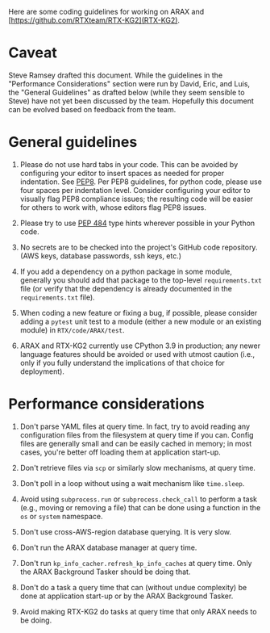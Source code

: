 Here are some coding guidelines for working on ARAX and
[https://github.com/RTXteam/RTX-KG2](RTX-KG2).

# Caveat

Steve Ramsey drafted this document. While the guidelines in the "Performance
Considerations" section were run by David, Eric, and Luis, the "General
Guidelines" as drafted below (while they seem sensible to Steve) have not yet
been discussed by the team. Hopefully this document can be evolved based
on feedback from the team.

# General guidelines

1. Please do not use hard tabs in your code. This can be avoided by configuring
   your editor to insert spaces as needed for proper indentation. See
   [PEP8](https://peps.python.org/pep-0008/).  Per PEP8 guidelines, for python
   code, please use four spaces per indentation level. Consider configuring
   your editor to visually flag PEP8 compliance issues; the resulting code
   will be easier for others to work with, whose editors flag PEP8 issues.
   
2. Please try to use [PEP 484](https://peps.python.org/pep-0484/) type hints
   wherever possible in your Python code.
   
3. No secrets are to be checked into the project's GitHub code repository.
   (AWS keys, database passwords, ssh keys, etc.)
   
4. If you add a dependency on a python package in some module, generally you
   should add that package to the top-level `requirements.txt` file (or verify
   that the dependency is already documented in the `requirements.txt` file).
   
5. When coding a new feature or fixing a bug, if possible, please consider
   adding a `pytest` unit test to a module (either a new module or an existing
   module) in `RTX/code/ARAX/test`.
   
6. ARAX and RTX-KG2 currently use CPython 3.9 in production; any newer language
   features should be avoided or used with utmost caution (i.e., only if you
   fully understand the implications of that choice for deployment).

# Performance considerations

1. Don't parse YAML files at query time. In fact, try to avoid reading any
   configuration files from the filesystem at query time if you can. Config
   files are generally small and can be easily cached in memory; in most cases,
   you're better off loading them at application start-up.

2. Don't retrieve files via `scp` or similarly slow mechanisms, at query time.

3. Don't poll in a loop without using a wait mechanism like `time.sleep`.

4. Avoid using `subprocess.run` or `subprocess.check_call` to perform a task
   (e.g., moving or removing a file) that can be done using a function in the
   `os` or `system` namespace.
   
5. Don't use cross-AWS-region database querying. It is very slow.

6. Don't run the ARAX database manager at query time. 

7. Don't run `kp_info_cacher.refresh_kp_info_caches` at query time. Only
   the ARAX Background Tasker should be doing that.

8. Don't do a task a query time that can (without undue complexity) be done at
   application start-up or by the ARAX Background Tasker.

9. Avoid making RTX-KG2 do tasks at query time that only ARAX needs to be doing.


